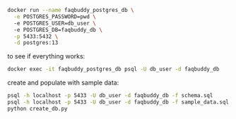 
```sh
docker run --name faqbuddy_postgres_db \
  -e POSTGRES_PASSWORD=pwd \          
  -e POSTGRES_USER=db_user \    
  -e POSTGRES_DB=faqbuddy_db \
  -p 5433:5432 \
  -d postgres:13
```

to see if everything works:
```sh
docker exec -it faqbuddy_postgres_db psql -U db_user -d faqbuddy_db
```

create and populate with sample data:
```sh
psql -h localhost -p 5433 -U db_user -d faqbuddy_db -f schema.sql
psql -h localhost -p 5433 -U db_user -d faqbuddy_db -f sample_data.sql
python create_db.py
```